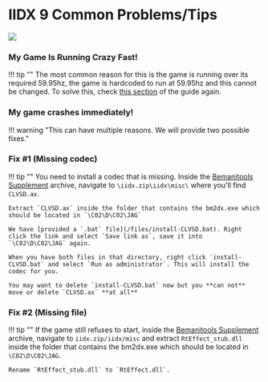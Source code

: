 # IIDX 9 Common Problems/Tips

<img src="/img/iidx9/9_logo.png">

### My Game Is Running Crazy Fast!

!!! tip ""
	The most common reason for this is the game is running over its required 59.95hz, the game is hardcoded to run at 59.95hz and this cannot be changed. To solve this, check [this section](/games/iidx9/setup/#final-steps-and-setting-up-the-game) of the guide again.

### My game crashes immediately! 

!!! warning "This can have multiple reasons. We will provide two possible fixes."
### Fix #1 (Missing codec)

!!! tip ""
	You need to install a codec that is missing. Inside the [Bemanitools Supplement](https://github.com/djhackersdev/bemanitools-supplement/releases/download/1.6/bemanitools-supplement-1.6.zip) archive, navigate to `\iidx.zip\iidx\misc\` where you'll find `CLVSD.ax`.
	
	Extract `CLVSD.ax` inside the folder that contains the bm2dx.exe which should be located in `\C02\D\C02\JAG`
	
	We have [provided a `.bat` file](/files/install-CLVSD.bat). Right click the link and select `Save link as`, save it into `\C02\D\C02\JAG` again.
	
	When you have both files in that directory, right click `install-CLVSD.bat` and select `Run as administrator`. This will install the codec for you.
	
	You may want to delete `install-CLVSD.bat` now but you **can not** move or delete `CLVSD.ax` **at all**

### Fix #2 (Missing file)

!!! tip ""
	If the game still refuses to start, inside the [Bemanitools Supplement](https://github.com/djhackersdev/bemanitools-supplement/releases/download/1.6/bemanitools-supplement-1.6.zip) archive, navigate to `iidx.zip/iidx/misc` and extract `RtEffect_stub.dll` inside the folder that contains the bm2dx.exe which should be located in `\C02\D\C02\JAG`.
	
	Rename `RtEffect_stub.dll` to `RtEffect.dll`.

